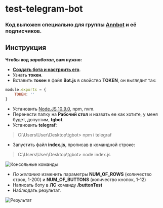 # test-telegram-bot
### Код выложен специально для группы [Annbot](vk.com/ann__bot) и её подписчиков.

## Инструкция
**Чтобы код *заработал*, вам нужно:**

 - [**Создать бота и настроить его**](https://t.me/botfather).
 - Узнать **токен**.
 - Вставить **токен** в файл **Bot.js** в свойство **TOKEN**, он выглядит так:
 
```js
module.exports = {
	TOKEN: ''
}
```

 - Установить [Node.JS 10.9.0](https://nodejs.org/en), npm, nvm.
 - Перенести папку на **Рабочий стол** и назвать ее как хотите, у меня будет, допустим, **tgbot**.
 - Установить **telegraf**:
 
 > C:\\Users\\User\\Desktop\\tgbot> npm i telegraf
 
 - Запустить файл **index.js**, прописав в командной строке:

> C:\\Users\\User\\Desktop\\tgbot> node index.js

![Консольные команды](https://pp.userapi.com/c845216/v845216306/d9c28/kvDMCyPwdjI.jpg)

 - *По желанию* изменить параметры **NUM_OF_ROWS** (количество строк, 1-200) и **NUM_OF_BUTTONS** (количество кнопок, 1-12)
 - Написать боту в **ЛС** команду **/buttonTest**
 - Наблюдать результат.
 
 ![Результат](https://pp.userapi.com/c844724/v844724306/e09dd/TnaAgOpv7qI.jpg)
